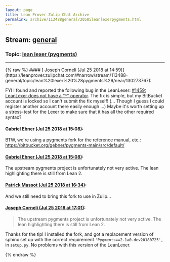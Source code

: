 ```yaml
---
layout: page
title: Lean Prover Zulip Chat Archive 
permalink: archive/113488general/20585leanlexerpygments.html
---
```


## Stream: [general](https://leanprover-community.github.io/archive/113488general/index.html)
### Topic: [lean lexer (pygments)](https://leanprover-community.github.io/archive/113488general/20585leanlexerpygments.html)

---

<base href="https://leanprover.zulipchat.com">
{% raw %}
#### [ Joseph Corneli (Jul 25 2018 at 14:59)](https://leanprover.zulipchat.com/#narrow/stream/113488-general/topic/lean%20lexer%20%28pygments%29/near/130273767):
<p>FYI I found and reported the following bug in the LeanLexer: <a href="https://bitbucket.org/birkenfeld/pygments-main/issues/1459/leanlexer-does-not-have-a-operator" target="_blank" title="https://bitbucket.org/birkenfeld/pygments-main/issues/1459/leanlexer-does-not-have-a-operator">#1459: LeanLexer does not have a "^" operator</a>.  The fix is simple, but my BitBucket account is locked so I can't submit the fix myself! (... Though I guess I could register another account there easily enough ...) Maybe it's worth setting up a stress-test for the Lexer to make sure that it has all the other required syntax?</p>

#### [ Gabriel Ebner (Jul 25 2018 at 15:08)](https://leanprover.zulipchat.com/#narrow/stream/113488-general/topic/lean%20lexer%20%28pygments%29/near/130274242):
<p>BTW, we're using a pygments fork for the reference manual, etc.: <a href="https://bitbucket.org/gebner/pygments-main/src/default/" target="_blank" title="https://bitbucket.org/gebner/pygments-main/src/default/">https://bitbucket.org/gebner/pygments-main/src/default/</a></p>

#### [ Gabriel Ebner (Jul 25 2018 at 15:08)](https://leanprover.zulipchat.com/#narrow/stream/113488-general/topic/lean%20lexer%20%28pygments%29/near/130274253):
<p>The upstream pygments project is unfortunately not very active.  The lean highlighting there is still from Lean 2.</p>

#### [ Patrick Massot (Jul 25 2018 at 16:34)](https://leanprover.zulipchat.com/#narrow/stream/113488-general/topic/lean%20lexer%20%28pygments%29/near/130278694):
<p>And we still need to bring this fork to use in Zulip...</p>

#### [ Joseph Corneli (Jul 25 2018 at 17:01)](https://leanprover.zulipchat.com/#narrow/stream/113488-general/topic/lean%20lexer%20%28pygments%29/near/130280318):
<blockquote>
<p>The upstream pygments project is unfortunately not very active.  The lean highlighting there is still from Lean 2.</p>
</blockquote>
<p>Thanks for the tip!  I installed the fork, and got a replacement version of sphinx set up with the correct requirement <code>'Pygments==2.1a0.dev20180725',</code> in <code>setup.py</code>.  No problems with this version of the LeanLexer.</p>


{% endraw %}
